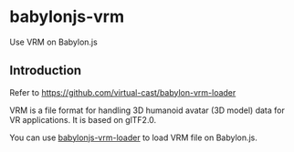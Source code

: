 # babylonjs-vrm

Use VRM on Babylon.js

## Introduction

Refer to https://github.com/virtual-cast/babylon-vrm-loader

VRM is a file format for handling 3D humanoid avatar (3D model) data for VR applications. It is based on glTF2.0.

You can use [babylonjs-vrm-loader](./packages/babylonjs-vrm-loader) to load VRM file on Babylon.js.
